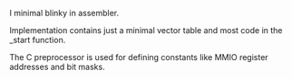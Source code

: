 
I minimal blinky in assembler. 

Implementation contains just a minimal vector table and most code in the _start function.

The C preprocessor is used for defining constants like MMIO register addresses and bit masks.